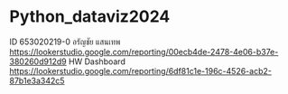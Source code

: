 # Python_dataviz2024
ID 653020219-0 อรัญชัย แสนเทพ
https://lookerstudio.google.com/reporting/00ecb4de-2478-4e06-b37e-380260d912d9
HW Dashboard
https://lookerstudio.google.com/reporting/6df81c1e-196c-4526-acb2-87b1e3a342c5
